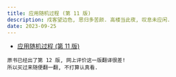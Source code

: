 ```yaml
---
title: 应用随机过程 (第 11 版)
description: 戍客望边色, 思归多苦颜. 高楼当此夜, 叹息未应闲.
date: 2023-09-25
---
```


- [应用随机过程 (第 11 版)](https://book.douban.com/subject/26761202/)

```
原书已经出了第 12 版, 网上评价这一版翻译很差!
所以买过来随便翻一翻, 不打算认真看.
```

